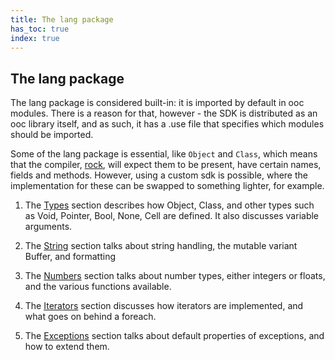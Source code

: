 ```yaml
---
title: The lang package
has_toc: true
index: true
---
```


## The lang package

The lang package is considered built-in: it is imported by default in ooc
modules. There is a reason for that, however - the SDK is distributed as
an ooc library itself, and as such, it has a .use file that specifies which
modules should be imported.

Some of the lang package is essential, like `Object` and `Class`, which
means that the compiler, [rock][rock], will expect them to be present,
have certain names, fields and methods. However, using a custom sdk is
possible, where the implementation for these can be swapped to something
lighter, for example.

[rock]: /docs/tools/rock/

  1. The [Types](/docs/sdk/lang/types/) section describes how Object,
     Class, and other types such as Void, Pointer, Bool, None,
     Cell are defined. It also discusses variable arguments.

  2. The [String](/docs/sdk/lang/string/) section talks about string
     handling, the mutable variant Buffer, and formatting

  3. The [Numbers](/docs/sdk/lang/numbers/) section talks about number
     types, either integers or floats, and the various functions available.

  4. The [Iterators](/docs/sdk/lang/iterators/) section discusses
     how iterators are implemented, and what goes on behind a foreach.

  5. The [Exceptions](/docs/sdk/lang/exceptions/) section talks about
     default properties of exceptions, and how to extend them.

